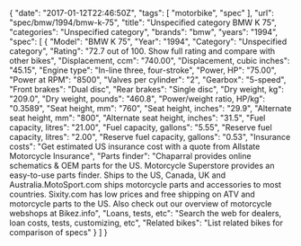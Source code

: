 {
    "date": "2017-01-12T22:46:50Z",
    "tags": [
        "motorbike",
        "spec"
    ],
    "url": "spec\/bmw\/1994\/bmw-k-75",
    "title": "Unspecified category BMW K 75",
    "categories": "Unspecified category",
    "brands": "bmw",
    "years": "1994",
    "spec": [
        {
            "Model": "BMW K 75",
            "Year": "1994",
            "Category": "Unspecified category",
            "Rating": "72.7 out of 100. Show full rating and compare with other bikes",
            "Displacement, ccm": "740.00",
            "Displacement, cubic inches": "45.15",
            "Engine type": "In-line three, four-stroke",
            "Power, HP": "75.00",
            "Power at RPM": "8500",
            "Valves per cylinder": "2",
            "Gearbox": "5-speed",
            "Front brakes": "Dual disc",
            "Rear brakes": "Single disc",
            "Dry weight, kg": "209.0",
            "Dry weight, pounds": "460.8",
            "Power\/weight ratio, HP\/kg": "0.3589",
            "Seat height, mm": "760",
            "Seat height, inches": "29.9",
            "Alternate seat height, mm": "800",
            "Alternate seat height, inches": "31.5",
            "Fuel capacity, litres": "21.00",
            "Fuel capacity, gallons": "5.55",
            "Reserve fuel capacity, litres": "2.00",
            "Reserve fuel capacity, gallons": "0.53",
            "Insurance costs": "Get estimated US insurance cost with a quote from Allstate Motorcycle Insurance",
            "Parts finder": "Chaparral provides online schematics & OEM parts for the US.   Motorcycle Superstore provides an easy-to-use parts finder. Ships to the US, Canada, UK and Australia.MotoSport.com ships motorcycle parts and accessories to most countries.    Sixity.com has low prices and free shipping on ATV and motorcycle parts to the US. Also check out our overview of motorcycle webshops at Bikez.info",
            "Loans, tests, etc": "Search the web for dealers, loan costs, tests, customizing, etc",
            "Related bikes": "List related bikes for comparison of specs"
        }
    ]
}